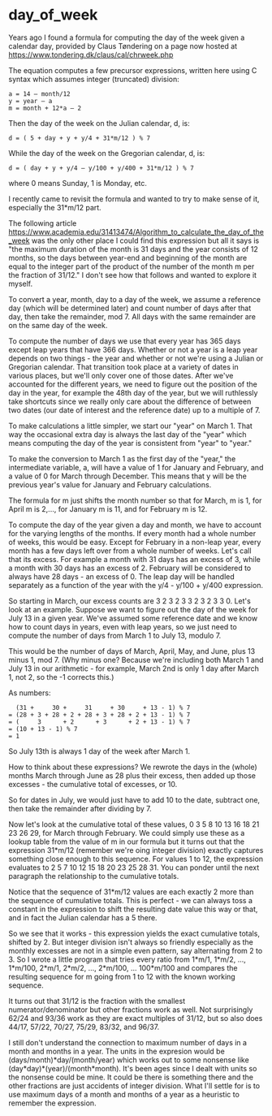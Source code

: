 # day_of_week

Years ago I found a formula for computing the day of the week given a calendar day, provided by Claus Tøndering on a page now hosted at https://www.tondering.dk/claus/cal/chrweek.php

The equation computes a few precursor expressions, written here using C syntax which assumes integer (truncated) division:

    a = 14 – month/12
    y = year – a
    m = month + 12*a – 2

Then the day of the week on the Julian calendar, d, is:

    d = ( 5 + day + y + y/4 + 31*m/12 ) % 7

While the day of the week on the Gregorian calendar, d, is:

    d = ( day + y + y/4 – y/100 + y/400 + 31*m/12 ) % 7

where 0 means Sunday, 1 is Monday, etc.

I recently came to revisit the formula and wanted to try to make sense of it, especially the 31\*m\/12 part.

The following article https://www.academia.edu/31413474/Algorithm_to_calculate_the_day_of_the_week was the only other place I could find this expression but all it says is "the maximum duration of the month is 31 days and the year consists of 12 months, so the days between year-end and beginning of the month are equal to the integer part of the product of the number of the month m per the fraction of 31/12." I don't see how that follows and wanted to explore it myself.

To convert a year, month, day to a day of the week, we assume a reference day (which will be determined later) and count number of days after that day, then take the remainder, mod 7. All days with the same remainder are on the same day of the week.

To compute the number of days we use that every year has 365 days except leap years that have 366 days. Whether or not a year is a leap year depends on two things - the year and whether or not we're using a Julian or Gregorian calendar. That transition took place at a variety of dates in various places, but we'll only cover one of those dates. After we've accounted for the different years, we need to figure out the position of the day in the year, for example the 48th day of the year, but we will ruthlessly take shortcuts since we really only care about the difference of between two dates (our date of interest and the reference date) up to a multiple of 7.

To make calculations a little simpler, we start our "year" on March 1. That way the occasional extra day is always the last day of the "year" which means computing the day of the year is consistent from "year" to "year."

To make the conversion to March 1 as the first day of the "year," the intermediate variable, a, will have a value of 1 for January and February, and a value of 0 for March through December. This means that y will be the previous year's value for January and February calculations.

The formula for m just shifts the month number so that for March, m is 1, for April m is 2,..., for January m is 11, and for February m is 12. 

To compute the day of the year given a day and month, we have to account for the varying lengths of the months. If every month had a whole number of weeks, this would be easy. Except for February in a non-leap year, every month has a few days left over from a whole number of weeks. Let's call that its excess. For example a month with 31 days has an excess of 3, while a month with 30 days has an excess of 2. February will be considered to always have 28 days - an excess of 0. The leap day will be handled separately as a function of the year with the y/4 - y/100 + y/400 expression.

So starting in March, our excess counts are 3 2 3 2 3 3 2 3 2 3 3 0. Let's look at an example. Suppose we want to figure out the day of the week for July 13 in a given year. We've assumed some reference date and we know how to count days in years, even with leap years, so we just need to compute the number of days from March 1 to July 13, modulo 7.

This would be the number of days of March, April, May, and June, plus 13 minus 1, mod 7. (Why minus one? Because we're including both March 1 and July 13 in our arithmetic - for example, March 2nd is only 1 day after March 1, not 2, so the -1 corrects this.) 

As numbers:

      (31 +     30 +     31     + 30     + 13 - 1) % 7
    = (28 + 3 + 28 + 2 + 28 + 3 + 28 + 2 + 13 - 1) % 7
    = (     3      + 2      + 3      + 2 + 13 - 1) % 7
    = (10 + 13 - 1) % 7
    = 1
    
So July 13th is always 1 day of the week after March 1.

How to think about these expressions? We rewrote the days in the (whole) months March through June as 28 plus their excess, then added up those excesses - the cumulative total of excesses, or 10.

So for dates in July, we would just have to add 10 to the date, subtract one, then take the remainder after dividing by 7. 

Now let's look at the cumulative total of these values, 0 3 5 8 10 13 16 18 21 23 26 29, for March through February. We could simply use these as a lookup table from the value of m in our formula but it turns out that the expression 31\*m\/12 (remember we're oing integer division) exactly captures something close enough to this sequence. For values 1 to 12, the expression evaluates to 2 5 7 10 12 15 18 20 23 25 28 31. You can ponder until the next paragraph the relationship to the cumulative totals.

Notice that the sequence of 31\*m\/12 values are each exactly 2 more than the sequence of cumulative totals. This is perfect - we can always toss a constant in the expression to shift the resulting date value this way or that, and in fact the Julian calendar has a 5 there.

So we see that it works - this expression yields the exact cumulative totals, shifted by 2. But integer division isn't always so friendly especially as the monthly excesses are not in a simple even pattern, say alternating from 2 to 3. So I wrote a little program that tries every ratio from 1\*m\/1, 1\*m\/2, ..., 1\*m\/100, 2\*m\/1, 2\*m\/2, ..., 2\*m\/100, ... 100\*m\/100 and compares the resulting sequence for m going from 1 to 12 with the known working sequence.

It turns out that 31/12 is the fraction with the smallest numerator/denominator but other fractions work as well. Not surprisingly 62/24 and 93/36 work as they are exact multiples of 31/12, but so also does 44/17, 57/22, 70/27, 75/29, 83/32, and 96/37. 

I still don't understand the connection to maximum number of days in a month and months in a year. The units in the expresion would be (days/month)\*day\/(month\/year) which works out to some nonsense like (day\*day)\*(year)\/(month\*month). It's been ages since I dealt with units so the nonsense could be mine. It could be there is something there and the other fractions are just accidents of integer division. What I'll settle for is to use maximum days of a month and months of a year as a heuristic to remember the expression.

